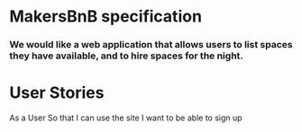 # MakersBnB specification
### We would like a web application that allows users to list spaces they have available, and to hire spaces for the night.

# User Stories

As a User
So that I can use the site
I want to be able to sign up







